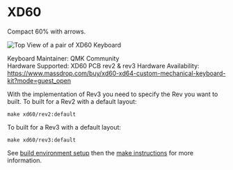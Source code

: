 XD60
==

Compact 60% with arrows.

![Top View of a pair of XD60 Keyboard](https://i.imgur.com/3Jq2743.jpg)

Keyboard Maintainer: QMK Community  
Hardware Supported: XD60 PCB rev2 & rev3
Hardware Availability: https://www.massdrop.com/buy/xd60-xd64-custom-mechanical-keyboard-kit?mode=guest_open

With the implementation of Rev3 you need to specify the Rev you want to built.
To built for a Rev2 with a default layout:

```make xd60/rev2:default```

To built for a Rev3 with a default layout:

```make xd60/rev3:default```

See [build environment setup](https://docs.qmk.fm/build_environment_setup.html) then the [make instructions](https://docs.qmk.fm/make_instructions.html) for more information.
